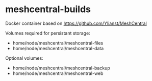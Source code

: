 # meshcentral-builds
Docker container based on https://github.com/Ylianst/MeshCentral

Volumes required for persistant storage:
- home/node/meshcentral/meshcentral-files
- home/node/meshcentral/meshcentral-data

Optional volumes:
- home/node/meshcentral/meshcentral-backup
- home/node/meshcentral/meshcentral-web

